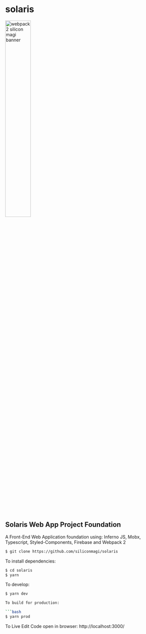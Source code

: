 # solaris

<img src="https://cdn.rawgit.com/siliconmagi/pictures/master/proto-min.svg" alt="webpack 2 silicon magi banner" align="center" width="40%" />
<br />

## Solaris Web App Project Foundation 
A Front-End Web Application foundation using: Inferno JS, Mobx, Typescript, Styled-Components, Firebase and Webpack 2

```bash
$ git clone https://github.com/siliconmagi/solaris 
```

To install dependencies:

```bash
$ cd solaris 
$ yarn 
```

To develop:

```bash
$ yarn dev 

To build for production:

```bash
$ yarn prod 
```
To Live Edit Code open in browser:
http://localhost:3000/

